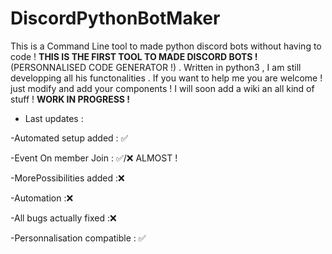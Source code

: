 # DiscordPythonBotMaker
This is a Command Line tool to made python discord bots without having to code ! **THIS IS THE FIRST TOOL TO MADE DISCORD BOTS !**(PERSONNALISED CODE GENERATOR !) . Written in python3 , I am still developping all his functonalities .
If you want to help me you are welcome ! just modify and add your components !
I will soon add a wiki an all kind of stuff !
**WORK IN PROGRESS !**
* Last updates :

-Automated setup added : ✅

-Event On member Join : ✅/❌ ALMOST !

-MorePossibilities added :❌

-Automation :❌

-All bugs actually fixed :❌

-Personnalisation compatible : ✅
